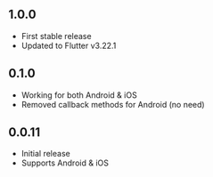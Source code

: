 ## 1.0.0

- First stable release
- Updated to Flutter v3.22.1

## 0.1.0

- Working for both Android & iOS
- Removed callback methods for Android (no need)

## 0.0.11

- Initial release
- Supports Android & iOS

